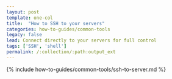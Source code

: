 ```yaml
---
layout: post
template: one-col
title:  "How to SSH to your servers"
categories: how-to-guides/common-tools
legacy: false
lead: Connect directly to your servers for full control 
tags: ['SSH', 'shell']
permalink: /:collection/:path:output_ext
---
```


{% include how-to-guides/common-tools/ssh-to-server.md %}

